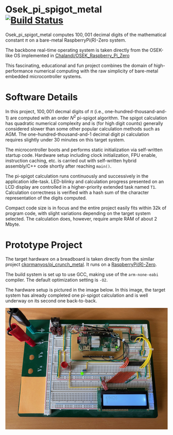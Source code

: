 Osek_pi_spigot_metal\
[![Build Status](https://github.com/ckormanyos/Osek_pi_spigot_metal/actions/workflows/Osek_pi_spigot_metal.yml/badge.svg)](https://github.com/ckormanyos/Osek_pi_spigot_metal/actions)
==================

Osek_pi_spigot_metal computes $100,001$ decimal digits
of the mathematical constant $\pi$ on a bare-metal RaspberryPi(R)-Zero system.

The backbone real-time operating system is taken directly
from the OSEK-like OS implemented in
[Chalandi/OSEK_Raspberry_Pi_Zero](https://github.com/Chalandi/OSEK_Raspberry_Pi_Zero)

This fascinating, educational and fun project combines the domain
of high-performance numerical computing with the raw simplicity of
bare-metal embedded microcontroller systems.

# Software Details

In this project, $100,001$ decmal digits of $\pi$ (i.e., one-hundred-thousand-and-1)
are computed with an order $N^2$ pi-spigot algorithm.
The spigot calculation has quadratic numerical complexity
and is (for high digit counts) generally considered slower
than some other popular calculation methods such as AGM.
The one-hundred-thousand-and-1 decimal digit pi calculation
requires slightly under 30 minutes on this target system.

The microcontroller boots and performs static initialization via self-written
startup code. Hardware setup including clock initialization,
FPU enable, instruction caching, etc. is carried out with self-written
hybrid assembly/C++ code shortly after reaching `main()`.

The pi-spigot calculation runs continuously and successively in the
application idle-task. LED-blinky and calculation progress
presented on an LCD display are controlled in a higher-priority
extended task named `T1`. Calculation correctness is verified with
a hash sum of the character representation of the digits computed.

Compact code size is in focus and the entire project easily fits within 32k
of program code, with slight variations depending on the target system selected.
The calculation does, however, require ample RAM of about 2 Mbyte.

# Prototype Project

The target hardware on a breadboard is taken directly
from the similar project
[ckormanyos/pi_crunch_metal](https://github.com/ckormanyos/pi-crunch-metal).
It runs on a
[RaspberryPi(R)-Zero](https://www.raspberrypi.org/products/raspberry-pi-zero).

The build system is set up to use GCC, making use of the `arm-none-eabi`
compiler. The default optimization setting is `-O2`.

The hardware setup is pictured in the image below.
In this image, the target system has already completed
one pi-spigot calculation and is well underway on its
second one back-to-back.

![](./images/Osek_pi_spigot_metal.jpg)
